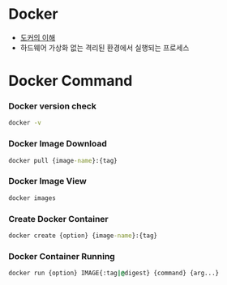 # Docker
* [도커의 이해](https://subicura.com/2017/01/19/docker-guide-for-beginners-1.html)
* 하드웨어 가상화 없는 격리된 환경에서 실행되는 프로세스





# Docker Command

### Docker version check
```cmd
docker -v
```
### Docker Image Download
```cmd
docker pull {image-name}:{tag}
```
### Docker Image View
```cmd
docker images
```
### Create Docker Container
```cmd
docker create {option} {image-name}:{tag}
```

### Docker Container Running
```cmd
docker run {option} IMAGE{:tag|@digest} {command} {arg...}
```

